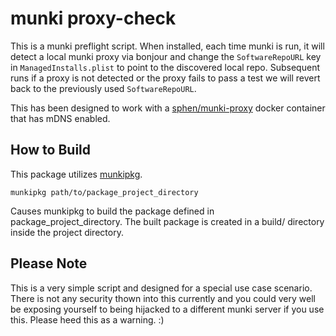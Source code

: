 # munki proxy-check

This is a munki preflight script. When installed, each time munki is run, it will detect a local munki proxy via bonjour and change the `SoftwareRepoURL` key in `ManagedInstalls.plist` to point to the discovered local repo.  Subsequent runs if a proxy is not detected or the proxy fails to pass a test we will revert back to the previously used `SoftwareRepoURL`.

This has been designed to work with a [sphen/munki-proxy](https://hub.docker.com/r/sphen/munki-proxy/) docker container that has mDNS enabled.

## How to Build

This package utilizes [munkipkg](https://github.com/munki/munki-pkg).

`munkipkg path/to/package_project_directory`

Causes munkipkg to build the package defined in package_project_directory. The built package is created in a build/ directory inside the project directory.

## Please Note

This is a very simple script and designed for a special use case scenario.  There is not any security thown into this currently and you could very well be exposing yourself to being hijacked to a different munki server if you use this.  Please heed this as a warning. :)
